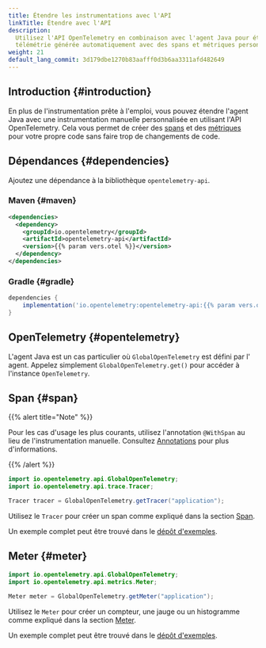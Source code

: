 ```yaml
---
title: Étendre les instrumentations avec l'API
linkTitle: Étendre avec l'API
description:
  Utilisez l'API OpenTelemetry en combinaison avec l'agent Java pour étendre la
  télémétrie générée automatiquement avec des spans et métriques personnalisés
weight: 21
default_lang_commit: 3d179dbe1270b83aafff0d3b6aa3311afd482649
---
```


## Introduction {#introduction}

En plus de l'instrumentation prête à l'emploi, vous pouvez étendre l'agent Java
avec une instrumentation manuelle personnalisée en utilisant l'API
OpenTelemetry. Cela vous permet de créer des
[spans](/docs/concepts/signals/traces/#spans) et des
[métriques](/docs/concepts/signals/metrics) pour votre propre code sans faire
trop de changements de code.

## Dépendances {#dependencies}

Ajoutez une dépendance à la bibliothèque `opentelemetry-api`.

### Maven {#maven}

```xml
<dependencies>
  <dependency>
    <groupId>io.opentelemetry</groupId>
    <artifactId>opentelemetry-api</artifactId>
    <version>{{% param vers.otel %}}</version>
  </dependency>
</dependencies>
```

### Gradle {#gradle}

```groovy
dependencies {
    implementation('io.opentelemetry:opentelemetry-api:{{% param vers.otel %}}')
}
```

## OpenTelemetry {#opentelemetry}

L'agent Java est un cas particulier où `GlobalOpenTelemetry` est défini par l'
agent. Appelez simplement `GlobalOpenTelemetry.get()` pour accéder à l'instance
`OpenTelemetry`.

## Span {#span}

{{% alert title="Note" %}}

Pour les cas d'usage les plus courants, utilisez l'annotation `@WithSpan` au
lieu de l'instrumentation manuelle. Consultez [Annotations](../annotations) pour
plus d'informations.

{{% /alert %}}

```java
import io.opentelemetry.api.GlobalOpenTelemetry;
import io.opentelemetry.api.trace.Tracer;

Tracer tracer = GlobalOpenTelemetry.getTracer("application");
```

Utilisez le `Tracer` pour créer un span comme expliqué dans la section
[Span](/docs/languages/java/api/#span).

Un exemple complet peut être trouvé dans le [dépôt d'exemples].

## Meter {#meter}

```java
import io.opentelemetry.api.GlobalOpenTelemetry;
import io.opentelemetry.api.metrics.Meter;

Meter meter = GlobalOpenTelemetry.getMeter("application");
```

Utilisez le `Meter` pour créer un compteur, une jauge ou un histogramme comme
expliqué dans la section [Meter](/docs/languages/java/api/#meter).

Un exemple complet peut être trouvé dans le [dépôt d'exemples].

[dépôt d'exemples]:
  https://github.com/open-telemetry/opentelemetry-java-examples/tree/main/javaagent
